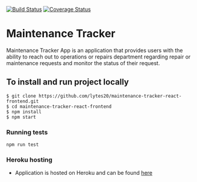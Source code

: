 [![Build Status](https://travis-ci.org/lytes20/maintenance-tracker-react-frontend.svg?branch=develop)](https://travis-ci.org/lytes20/maintenance-tracker-react-frontend)
[![Coverage Status](https://coveralls.io/repos/github/lytes20/maintenance-tracker-react-frontend/badge.svg?branch=develop)](https://coveralls.io/github/lytes20/maintenance-tracker-react-frontend?branch=develop)

Maintenance Tracker
=======

Maintenance Tracker App is an application that provides users with the ability to reach out to operations or repairs department regarding repair or maintenance requests and monitor the status of their request.

## To install and run project locally

    $ git clone https://github.com/lytes20/maintenance-tracker-react-frontend.git
    $ cd maintenance-tracker-react-frontend
    $ npm install
    $ npm start

### Running tests

`npm run test`

### Heroku hosting
- Application is hosted on Heroku and can be found [here](https://maintenance-tracker-ui-react.herokuapp.com/)
